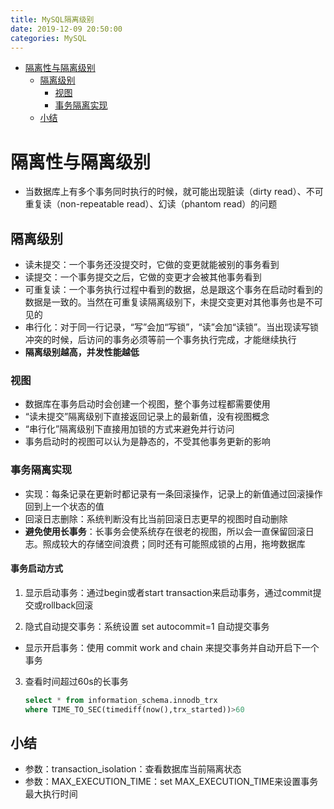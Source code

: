 ```yaml
---
title: MySQL隔离级别
date: 2019-12-09 20:50:00
categories: MySQL
---
```

<!-- TOC START min:1 max:3 link:true asterisk:false update:true -->
- [隔离性与隔离级别](#隔离性与隔离级别)
  - [隔离级别](#隔离级别)
    - [视图](#视图)
    - [事务隔离实现](#事务隔离实现)
  - [小结](#小结)
<!-- TOC END -->
<!--more-->

# 隔离性与隔离级别
- 当数据库上有多个事务同时执行的时候，就可能出现脏读（dirty read）、不可重复读（non-repeatable read）、幻读（phantom read）的问题

## 隔离级别
- 读未提交：一个事务还没提交时，它做的变更就能被别的事务看到
- 读提交：一个事务提交之后，它做的变更才会被其他事务看到
- 可重复读：一个事务执行过程中看到的数据，总是跟这个事务在启动时看到的数据是一致的。当然在可重复读隔离级别下，未提交变更对其他事务也是不可见的
- 串行化：对于同一行记录，“写”会加“写锁”，“读”会加“读锁”。当出现读写锁冲突的时候，后访问的事务必须等前一个事务执行完成，才能继续执行
- **隔离级别越高，并发性能越低**

### 视图
- 数据库在事务启动时会创建一个视图，整个事务过程都需要使用
- “读未提交”隔离级别下直接返回记录上的最新值，没有视图概念
- “串行化”隔离级别下直接用加锁的方式来避免并行访问
- 事务启动时的视图可以认为是静态的，不受其他事务更新的影响

### 事务隔离实现
- 实现：每条记录在更新时都记录有一条回滚操作，记录上的新值通过回滚操作回到上一个状态的值
- 回滚日志删除：系统判断没有比当前回滚日志更早的视图时自动删除
- **避免使用长事务**：长事务会使系统存在很老的视图，所以会一直保留回滚日志。照成较大的存储空间浪费；同时还有可能照成锁的占用，拖垮数据库

#### 事务启动方式
1. 显示启动事务：通过begin或者start transaction来启动事务，通过commit提交或rollback回滚

2. 隐式自动提交事务：系统设置 set autocommit=1 自动提交事务
  - 显示开启事务：使用 commit work and chain 来提交事务并自动开启下一个事务

3. 查看时间超过60s的长事务
    ```sql
    select * from information_schema.innodb_trx
    where TIME_TO_SEC(timediff(now(),trx_started))>60
    ```

## 小结
- 参数：transaction_isolation：查看数据库当前隔离状态
- 参数：MAX_EXECUTION_TIME：set MAX_EXECUTION_TIME来设置事务最大执行时间
